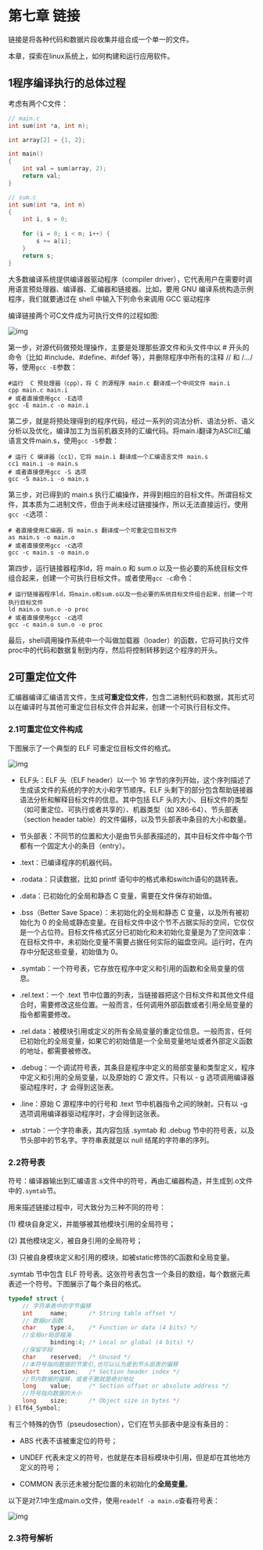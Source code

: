 # 第七章 链接

链接是将各种代码和数据片段收集并组合成一个单一的文件。

本章，探索在linux系统上，如何构建和运行应用软件。

## 1程序编译执行的总体过程

考虑有两个C文件：

```c
// main.c
int sum(int *a, int n);

int array[2] = {1, 2};

int main()
{
    int val = sum(array, 2);
    return val;
}
```

```c
// sum.c
int sum(int *a, int n)
{
    int i, s = 0;
    
    for (i = 0; i < n; i++) {
        s += a[i];
    }
    return s;
}
```

大多数编译系统提供编译器驱动程序（compiler driver），它代表用户在需要时调用语言预处理器、编译器、汇编器和链接器。比如，要用 GNU 编译系统构造示例程序，我们就要通过在 shell 中输入下列命令来调用 GCC 驱动程序

编译链接两个可C文件成为可执行文件的过程如图:

![img](img/7-1.png)

第一步，对源代码做预处理操作，主要是处理那些源文件和头文件中以 # 开头的命令（比如 #include、#define、#ifdef 等），并删除程序中所有的注释 // 和 /*...*/等，使用`gcc -E`参数：

```shell
#运行  C 预处理器（cpp），将 C 的源程序 main.c 翻译成一个中间文件 main.i
cpp main.c main.i
# 或者直接使用gcc -E选项
gcc -E main.c -o main.i
```

第二步，就是将预处理得到的程序代码，经过一系列的词法分析、语法分析、语义分析以及优化，编译加工为当前机器支持的汇编代码。将main.i翻译为ASCII汇编语言文件main.s，使用`gcc -S`参数：

```shell
# 运行 C 编译器（cc1），它将 main.i 翻译成一个汇编语言文件 main.s
cc1 main.i -o main.s
# 或者直接使用gcc -S 选项
gcc -S main.i -o main.s
```

第三步，对已得到的 main.s 执行汇编操作，并得到相应的目标文件。所谓目标文件，其本质为二进制文件，但由于尚未经过链接操作，所以无法直接运行。使用`gcc -c`选项：

```shell
# 者直接使用汇编器，将 main.s 翻译成一个可重定位目标文件
as main.s -o main.o
# 或者直接使用gcc -c选项
gcc -c main.s -o main.o
```

第四步，运行链接器程序ld，将 main.o 和 sum.o 以及一些必要的系统目标文件组合起来，创建一个可执行目标文件。或者使用`gcc -c`命令：

```shell
# 运行链接器程序ld，将main.o和sum.o以及一些必要的系统目标文件组合起来，创建一个可执行目标文件
ld main.o sun.o -o proc
# 或者直接使用gcc -c选项
gcc -c main.o sun.o -o proc
```

最后，shell调用操作系统中一个叫做加载器（loader）的函数，它将可执行文件proc中的代码和数据复制到内存，然后将控制转移到这个程序的开头。

## 2可重定位文件

汇编器编译汇编语言文件，生成**可重定位文件**，包含二进制代码和数据，其形式可以在编译时与其他可重定位目标文件合并起来，创建一个可执行目标文件。

### 2.1可重定位文件构成

下图展示了一个典型的 ELF 可重定位目标文件的格式。

![img](img/7-3.png)

- ELF头：ELF 头（ELF header）以一个 16 字节的序列开始，这个序列描述了生成该文件的系统的字的大小和字节顺序。ELF 头剩下的部分包含帮助链接器语法分析和解释目标文件的信息。其中包括 ELF 头的大小、目标文件的类型（如可重定位、可执行或者共享的）、机器类型（如 X86-64）、节头部表（section header table）的文件偏移，以及节头部表中条目的大小和数量。

- 节头部表：不同节的位置和大小是由节头部表描述的，其中目标文件中每个节都有一个固定大小的条目（entry）。

- .text：已编译程序的机器代码。

- .rodata：只读数据，比如 printf 语句中的格式串和switch语句的跳转表。

- .data：已初始化的全局和静态 C 变量，需要在文件保存初始值。

- .bss（Better Save Space）：未初始化的全局和静态 C 变量，以及所有被初始化为 0 的全局或静态变量。在目标文件中这个节不占据实际的空间，它仅仅是一个占位符。目标文件格式区分已初始化和未初始化变量是为了空间效率：在目标文件中，未初始化变量不需要占据任何实际的磁盘空间。运行时，在内存中分配这些变量，初始值为 0。
  
- .symtab：一个符号表，它存放在程序中定义和引用的函数和全局变量的信息。

- .rel.text：一个 .text 节中位置的列表，当链接器把这个目标文件和其他文件组合时，需要修改这些位置。一般而言，任何调用外部函数或者引用全局变量的指令都需要修改。
  
- .rel.data：被模块引用或定义的所有全局变量的重定位信息。一般而言，任何已初始化的全局变量，如果它的初始值是一个全局变量地址或者外部定义函数的地址，都需要被修改。

- .debug：一个调试符号表，其条目是程序中定义的局部变量和类型定义，程序中定义和引用的全局变量，以及原始的 C 源文件。只有以 - g 选项调用编译器驱动程序时，才 会得到这张表。

- .line：原始 C 源程序中的行号和 .text 节中机器指令之间的映射。只有以 -g 选项调用编译器驱动程序时，才会得到这张表。

- .strtab：一个字符串表，其内容包括 .symtab 和 .debug 节中的符号表，以及节头部中的节名字。字符串表就是以 null 结尾的字符串的序列。

### 2.2符号表

符号：编译器输出到汇编语言.s文件中的符号，再由汇编器构造，并生成到.o文件中的`.symtab`节。

用来描述链接过程中，可大致分为三种不同的符号：

(1) 模块自身定义，并能够被其他模块引用的全局符号；

(2) 其他模块定义，被自身引用的全局符号；

(3) 只被自身模块定义和引用的模块，如被static修饰的C函数和全局变量。

.symtab 节中包含 ELF 符号表。这张符号表包含一个条目的数组，每个数据元素表述一个符号。下图展示了每个条目的格式。

```c
typedef struct {
    // 字符串表中的字节偏移
    int     name;      /* String table offset */
    // 数据or函数
    char    type:4,    /* Function or data (4 bits) */
    //全局or局部福海
            binding:4; /* Local or global (4 bits) */
    //保留字段
    char    reserved;  /* Unused */
    //本符号指向数据的节索引,也可以认为是到节头部表的偏移
    short   section;   /* Section header index */
    //节内数据的偏移，或者干脆就是绝对地址
    long    value;     /* Section offset or absolute address */
    //符号指向数据的大小
    long    size;      /* Object size in bytes */
} Elf64_Symbol;
```

有三个特殊的伪节（pseudosection），它们在节头部表中是没有条目的：

- ABS 代表不该被重定位的符号；

- UNDEF 代表未定义的符号，也就是在本目标模块中引用，但是却在其他地方定义的符号；

- COMMON 表示还未被分配位置的未初始化的**全局变量**。

以下是对7.1中生成main.o文件，使用`readelf -a main.o`查看符号表：

![img](img/7-4.jpg)

### 2.3符号解析
